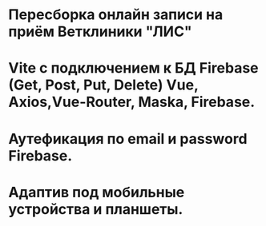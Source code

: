 # Пересборка онлайн записи на приём Ветклиники "ЛИС"
# Vite с подключением к БД Firebase (Get, Post, Put, Delete) Vue, Axios,Vue-Router, Maska, Firebase.
# Аутефикация по email и password Firebase.
# Адаптив под мобильные устройства и планшеты.
